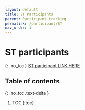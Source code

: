 ```yaml
---
layout: default
title: ST Participants
parent: Participant tracking
permalink: /participant/ST
nav_order: 1
---
```


# ST participants
{: .no_toc }
[ST participant LINK HERE]()


## Table of contents
{: .no_toc .text-delta }

1. TOC
{:toc}
